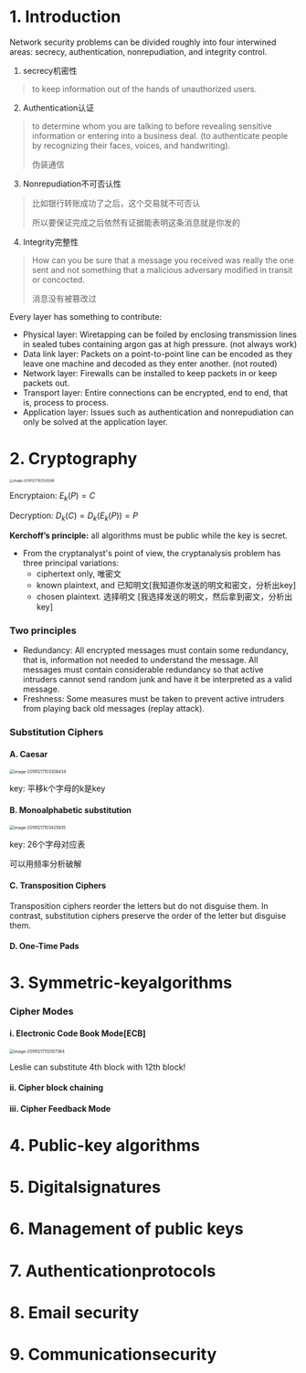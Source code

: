# 1. Introduction

Network security problems can be divided roughly into four interwined areas: secrecy, authentication, nonrepudiation, and integrity control. 

1. secrecy机密性

> to keep information out of the hands of unauthorized users. 

2. Authentication认证

> to determine whom you are talking to before revealing sensitive information or entering into a business deal. (to authenticate people by recognizing their faces, voices, and handwriting). 
>
> 伪装通信

3. Nonrepudiation不可否认性

> 比如银行转账成功了之后，这个交易就不可否认
>
> 所以要保证完成之后依然有证据能表明这条消息就是你发的

4. Integrity完整性

>  How can you be sure that a message you received was really the one sent and not something that a malicious adversary modified in transit or concocted. 
>
> 消息没有被篡改过



Every layer has something to contribute: 

- Physical layer: Wiretapping can be foiled by enclosing transmission lines in sealed tubes containing argon gas at high pressure. (not always work) 
- Data link layer: Packets on a point-to-point line can be encoded as they leave one machine and decoded as they enter another. (not routed) 
- Network layer: Firewalls can be installed to keep packets in or keep packets out. 
- Transport layer: Entire connections can be encrypted, end to end, that is, process to process. 
- Application layer: Issues such as authentication and nonrepudiation can only be solved at the application layer. 

# 2. Cryptography 

<img src="/Users/jones/Library/Application Support/typora-user-images/image-20191217102529286.png" alt="image-20191217102529286" style="zoom:40%;" />

Encryptaion: $E_k(P)=C$

Decryption: $D_k(C)=D_k(E_k(P))=P$



**Kerchoff’s principle:** all algorithms must be public while the key is secret. 



- From the cryptanalyst's point of view, the cryptanalysis problem has three principal variations: 
  * ciphertext only, 唯密文
  *  known plaintext, and 已知明文[我知道你发送的明文和密文，分析出key]
  * chosen plaintext. 选择明文 [我选择发送的明文，然后拿到密文，分析出key]



### Two principles

- Redundancy: All encrypted messages must contain some redundancy, that is, information not needed to understand the message. All messages must contain considerable redundancy so that active intruders cannot send random junk and have it be interpreted as a valid message. 
- Freshness: Some measures must be taken to prevent active intruders from playing back old messages (replay attack). 



### Substitution Ciphers

#### A. Caesar

<img src="/Users/jones/Library/Application Support/typora-user-images/image-20191217103306434.png" alt="image-20191217103306434" style="zoom:50%;" />

key: 平移k个字母的k是key

#### B. Monoalphabetic substitution 

<img src="/Users/jones/Library/Application Support/typora-user-images/image-20191217103425835.png" alt="image-20191217103425835" style="zoom:50%;" />

key: 26个字母对应表

可以用频率分析破解



#### C. Transposition Ciphers

Transposition ciphers reorder the letters but do not disguise them. In contrast, substitution ciphers preserve the order of the letter but disguise them. 



#### D. One-Time Pads



# 3. Symmetric-keyalgorithms 



### Cipher Modes

#### i. Electronic Code Book Mode[ECB]

<img src="/Users/jones/Library/Application Support/typora-user-images/image-20191217112557364.png" alt="image-20191217112557364" style="zoom:50%;" />

Leslie can substitute 4th block with 12th block! 

#### ii. Cipher block chaining

#### iii. Cipher Feedback Mode



# 4. Public-key algorithms 

# 5. Digitalsignatures 

# 6. Management of public keys 

# 7. Authenticationprotocols 

# 8. Email security 

# 9. Communicationsecurity 